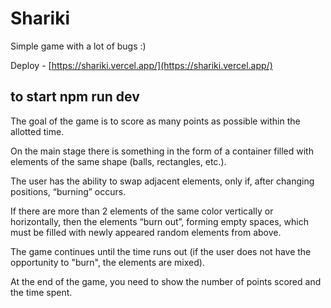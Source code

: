 # Shariki

Simple game with a lot of bugs :)

Deploy - [https://shariki.vercel.app/](https://shariki.vercel.app/)

## to start npm run dev

The goal of the game is to score as many points as possible within the allotted time.

On the main stage there is something in the form of a container filled with elements of the same shape (balls, rectangles, etc.).

The user has the ability to swap adjacent elements, only if, after changing positions, “burning” occurs.

If there are more than 2 elements of the same color vertically or horizontally, then the elements “burn out”, forming empty spaces, which must be filled with newly appeared random elements from above.

The game continues until the time runs out (if the user does not have the opportunity to "burn", the elements are mixed).

At the end of the game, you need to show the number of points scored and the time spent.
